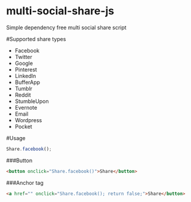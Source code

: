 # multi-social-share-js
Simple dependency free multi social share script

#Supported share types
- Facebook
- Twitter
- Google
- Pinterest
- LinkedIn
- BufferApp
- Tumblr
- Reddit
- StumbleUpon
- Evernote
- Email
- Wordpress
- Pocket

#Usage
```javascript
Share.facebook();
```
###Button

```html
<button onclick="Share.facebook()">Share</button>
```

###Anchor tag
```html
<a href="" onclick="Share.facebook(); return false;">Share</button>
```
